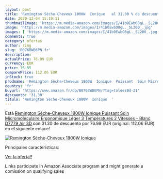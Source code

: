 ```yaml
---
layout: post
title: 'Remington Sèche-Cheveux 1800W  Ionique   al 31.30 % de descuento'
date: 2020-12-04 15:19:11
thumbnailImage: 'https://m.media-amazon.com/images/I/41b0EwbO8gL._SL200_.jpg'
image: 'https://m.media-amazon.com/images/I/41b0EwbO8gL._SL200_.jpg'
images: [ 'https://m.media-amazon.com/images/I/41b0EwbO8gL._SL200_.jpg' ]
comments: true
category: ofertas
author: ring
slug: 'B076BWB6PN-fr'
description:
actualPrice: 76.99 EUR
currency: EUR
price: 76.99
comparePrice: 112.06 EUR
inStock: true
prodname: 'Remington Sèche-Cheveux 1800W  Ionique  Puissant  Soin Micromoléculaire  Ergonomique  Léger  3 Températures  2 Vitesses - Blanc D7779 Air 3D'
country: 'fr'
buyurl: 'https://www.amazon.fr/dp/B076BWB6PN/?tag=tolees0d-21'
descuento: '31.30'
titulo: 'Remington Sèche-Cheveux 1800W  Ionique  '
---
```


Está [Remington Sèche-Cheveux 1800W  Ionique  Puissant  Soin Micromoléculaire  Ergonomique  Léger  3 Températures  2 Vitesses - Blanc D7779 Air 3D](https://www.amazon.fr/dp/B076BWB6PN/?tag=tolees0d-21) con 31.30 de descuento por 76.99 EUR (original: 112.06 EUR) en el siguiente enlace!

[![Remington Sèche-Cheveux 1800W  Ionique  ](https://m.media-amazon.com/images/I/41b0EwbO8gL._SL200_.jpg)](https://www.amazon.fr/dp/B076BWB6PN/?tag=tolees0d-21)

Principales características:


[Ver la oferta!!](https://www.amazon.fr/dp/B076BWB6PN/?tag=tolees0d-21)

Links participate in Amazon Associate program and might generate a comission on qualifying sales


